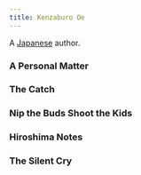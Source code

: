 ```yaml
---
title: Kenzaburo Oe
---
```


A [Japanese](../index.html) author.

### A Personal Matter

### The Catch

### Nip the Buds Shoot the Kids

### Hiroshima Notes

### The Silent Cry
